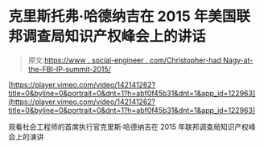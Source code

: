 # 克里斯托弗·哈德纳吉在 2015 年美国联邦调查局知识产权峰会上的讲话

> 原文:[https://www . social-engineer . com/Christopher-had Nagy-at-the-FBI-IP-summit-2015/](https://www.social-engineer.com/christopher-hadnagy-at-the-fbi-ip-summit-2015/)

[https://player.vimeo.com/video/142141262?title=0&byline=0&portrait=0&dnt=1?h=abf0f45b31&dnt=1&app_id=122963](https://player.vimeo.com/video/142141262?title=0&byline=0&portrait=0&dnt=1?h=abf0f45b31&dnt=1&app_id=122963)

观看社会工程师的首席执行官克里斯·哈德纳吉在 2015 年联邦调查局知识产权峰会上的演讲